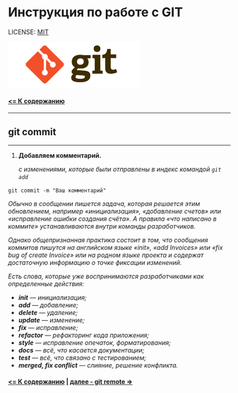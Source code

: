 # Инструкция по работе с GIT

LICENSE: [MIT](license.md)

<img src="../assets/logo-git.png" alt="logo" width=300>

#### [<= К содержанию](../readme.md)

---

## git commit

---

1. **Добавляем комментарий.**

   _с изменениями, которые были отправлены в индекс командой `git add`_

```
git commit -m "Ваш комментарий"
```

_Обычно в сообщении пишется задача, которая решается этим обновлением, например «инициализация», «добавление счетов» или «исправление ошибки создания счёта». А правила «что написано в коммите» устанавливаются внутри команды разработчиков._

_Однако общепризнанная практика состоит в том, что сообщения коммитов пишутся на английском языке «init», «add Invoices» или «fix bug of create Invoice» или на родном языке проекта и содержат достаточную информацию о точке фиксации изменений._

_Есть слова, которые уже воспринимаются разработчиками как определенные действия:_

- **_init_** — _инициализация;_
- **_add_** — _добавление;_
- **_delete_** — _удаление;_
- **_update_** — _изменение;_
- **_fix_** — _исправление;_
- **_refactor_** — _рефакторинг кода приложения;_
- **_style_** — _исправление опечаток, форматирования;_
- **_docs_** — _всё, что касается документации;_
- **_test_** — _всё, что связано с тестированием;_
- **_merged, fix conflict_** — _слияние, решение конфликта._

#### [<= К содержанию](../readme.md) | [далее - git remote =>](remote.md)
